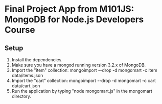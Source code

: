 # Final Project App from M101JS: MongoDB for Node.js Developers Course
## Setup
1.  Install the dependencies.
2.  Make sure you have a mongod running version 3.2.x of MongoDB.
3.  Import the "item" collection:  mongoimport  --drop  -d  mongomart  -c  item data/items.json
4.  Import the "cart" collection:  mongoimport  --drop  -d  mongomart  -c  cart data/cart.json
5.  Run the application by typing "node mongomart.js" in the mongomart directory.